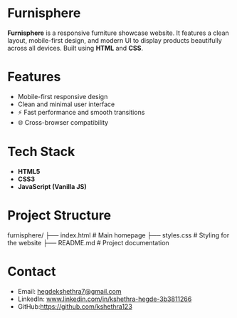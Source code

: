 # Furnisphere

**Furnisphere** is a responsive furniture showcase website. It features a clean layout, mobile-first design, and modern UI to display products beautifully across all devices. Built using **HTML** and **CSS**.

# Features
- Mobile-first responsive design  
- Clean and minimal user interface  
- ⚡ Fast performance and smooth transitions  
- 🌐 Cross-browser compatibility  

# Tech Stack
- **HTML5**  
- **CSS3**  
- **JavaScript (Vanilla JS)**

# Project Structure
furnisphere/
├── index.html      # Main homepage
├── styles.css      # Styling for the website
├── README.md       # Project documentation

#  Contact
-  Email: hegdekshethra7@gmail.com
- LinkedIn: www.linkedin.com/in/kshethra-hegde-3b3811266
- GitHub:https://github.com/kshethra123


